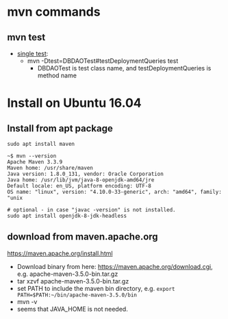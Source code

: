 # mvn commands

## mvn test
* [single test](http://maven.apache.org/surefire/maven-surefire-plugin/examples/single-test.html):
  * mvn -Dtest=DBDAOTest#testDeploymentQueries test
    * DBDAOTest is test class name, and testDeploymentQueries is method name

# Install on Ubuntu 16.04
## Install from apt package
```
sudo apt install maven

~$ mvn --version
Apache Maven 3.3.9
Maven home: /usr/share/maven
Java version: 1.8.0_131, vendor: Oracle Corporation
Java home: /usr/lib/jvm/java-8-openjdk-amd64/jre
Default locale: en_US, platform encoding: UTF-8
OS name: "linux", version: "4.10.0-33-generic", arch: "amd64", family: "unix

# optional - in case "javac -version" is not installed.
sudo apt install openjdk-8-jdk-headless
```
## download from maven.apache.org
https://maven.apache.org/install.html
* Download binary from here: https://maven.apache.org/download.cgi, e.g. apache-maven-3.5.0-bin.tar.gz
* tar xzvf apache-maven-3.5.0-bin.tar.gz
* set PATH to include the maven bin directory, e.g. ```export PATH=$PATH:~/bin/apache-maven-3.5.0/bin```
* mvn -v
* seems that JAVA_HOME is not needed.

